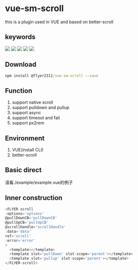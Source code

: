 # vue-sm-scroll
this is a plugin used in VUE and based on better-scroll
## keywords
![](https://img.shields.io/badge/betterScroll-lastest-brightgreen.svg)
![](https://img.shields.io/badge/vue-2.0+-brightgreen.svg)
![](https://img.shields.io/badge/mobile-support-brightgreen.svg) 
![](https://img.shields.io/badge/px2rem-lastest-brightgreen.svg)
![](https://img.shields.io/badge/async-support-brightgreen.svg) 

## Download
~~~cmd
npm install @flyer2311/vue-sm-scroll --save
~~~

## Function
1. support native scroll
1. support pulldown and pullup
1. support async
1. support timeout and fail
1. support px2rem

## Environment
1. VUE(install CLI)
1. better-scroll 

## Basic direct
请看./example/example.vue的例子

## Inner construction
~~~javascript
<FLYER-scroll
:options='options'
@pullDownCB='pullDownCB'
@pullUpCB='pullUpCB'
@scrollHandle='scrollHandle'
:data='data'
ref='scroll'
:error='error'
>
  <template></template>
  <template slot='pullDown' slot-scope='parent'></template>
  <template slot='pullup' slot-scope='parent'></template>
</FLYER-scroll>
~~~
